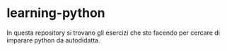 # learning-python

In questa repository si trovano gli esercizi che sto facendo per cercare di imparare python da autodidatta.
